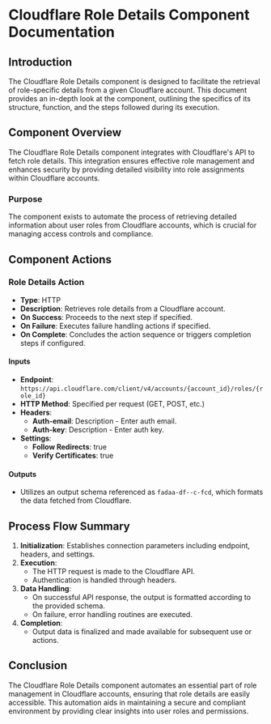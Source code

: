 # Cloudflare Role Details Component Documentation

## Introduction
The Cloudflare Role Details component is designed to facilitate the retrieval of role-specific details from a given Cloudflare account. This document provides an in-depth look at the component, outlining the specifics of its structure, function, and the steps followed during its execution.

## Component Overview
The Cloudflare Role Details component integrates with Cloudflare's API to fetch role details. This integration ensures effective role management and enhances security by providing detailed visibility into role assignments within Cloudflare accounts.

### Purpose
The component exists to automate the process of retrieving detailed information about user roles from Cloudflare accounts, which is crucial for managing access controls and compliance.

## Component Actions
### Role Details Action
- **Type**: HTTP
- **Description**: Retrieves role details from a Cloudflare account.
- **On Success**: Proceeds to the next step if specified.
- **On Failure**: Executes failure handling actions if specified.
- **On Complete**: Concludes the action sequence or triggers completion steps if configured.

#### Inputs
- **Endpoint**: `https://api.cloudflare.com/client/v4/accounts/{account_id}/roles/{role_id}`
- **HTTP Method**: Specified per request (GET, POST, etc.)
- **Headers**:
  - **Auth-email**: Description - Enter auth email.
  - **Auth-key**: Description - Enter auth key.
- **Settings**:
  - **Follow Redirects**: true
  - **Verify Certificates**: true

#### Outputs
- Utilizes an output schema referenced as `fadaa-df--c-fcd`, which formats the data fetched from Cloudflare.

## Process Flow Summary
1. **Initialization**: Establishes connection parameters including endpoint, headers, and settings.
2. **Execution**:
   - The HTTP request is made to the Cloudflare API.
   - Authentication is handled through headers.
3. **Data Handling**:
   - On successful API response, the output is formatted according to the provided schema.
   - On failure, error handling routines are executed.
4. **Completion**:
   - Output data is finalized and made available for subsequent use or actions.

## Conclusion
The Cloudflare Role Details component automates an essential part of role management in Cloudflare accounts, ensuring that role details are easily accessible. This automation aids in maintaining a secure and compliant environment by providing clear insights into user roles and permissions.

